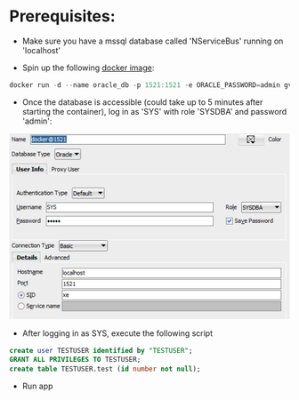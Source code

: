 ﻿# Prerequisites:

* Make sure you have a mssql database called 'NServiceBus' running on 'localhost'

* Spin up the following [docker image](https://hub.docker.com/r/gvenzl/oracle-xe):
```powershell
docker run -d --name oracle_db -p 1521:1521 -e ORACLE_PASSWORD=admin gvenzl/oracle-xe:18
```

* Once the database is accessible (could take up to 5 minutes after starting the container), log in as 'SYS' with role 'SYSDBA' and password 'admin':

![syslogin](img/syslogin.png)

* After logging in as SYS, execute the following script
```sql
create user TESTUSER identified by "TESTUSER";
GRANT ALL PRIVILEGES TO TESTUSER;
create table TESTUSER.test (id number not null);
```

* Run app